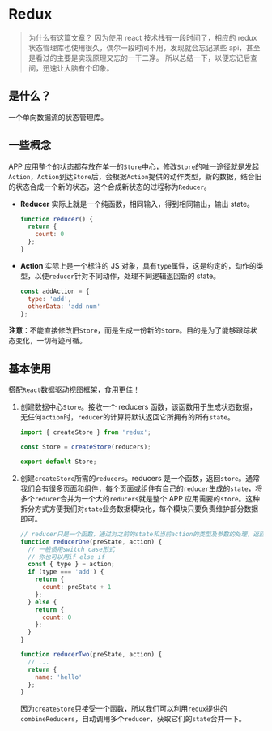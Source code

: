 # Redux

> 为什么有这篇文章？
> 因为使用 react 技术栈有一段时间了，相应的 redux 状态管理库也使用很久，偶尔一段时间不用，发现就会忘记某些 api，甚至是看过的主要是实现原理又忘的一干二净。
> 所以总结一下，以便忘记后查阅，迅速让大脑有个印象。

## 是什么？

一个单向数据流的状态管理库。

## 一些概念

APP 应用整个的状态都存放在单一的`Store`中心，修改`Store`的唯一途径就是发起`Action`，`Action`到达`Store`后，会根据`Action`提供的动作类型，新的数据，结合旧的状态合成一个新的状态，这个合成新状态的过程称为`Reducer`。

- **Reducer** 实际上就是一个纯函数，相同输入，得到相同输出，输出 state。
  ```js
  function reducer() {
    return {
      count: 0
    };
  }
  ```
- **Action** 实际上是一个标注的 JS 对象，具有`type`属性，这是约定的，动作的类型，以便`reducer`针对不同动作，处理不同逻辑返回新的 state。

  ```js
  const addAction = {
    type: 'add',
    otherData: 'add num'
  };
  ```

**注意**：不能直接修改旧`Store`，而是生成一份新的`Store`。目的是为了能够跟踪状态变化，一切有迹可循。

## 基本使用

搭配`React`数据驱动视图框架，食用更佳！

1. 创建数据中心`Store`。接收一个 reducers 函数，该函数用于生成状态数据，无任何`action`时，`reducer`的计算将默认返回它所拥有的所有`state`。

   ```js
   import { createStore } from 'redux';

   const Store = createStore(reducers);

   export default Store;
   ```

2. 创建`createStore`所需的`reducers`。reducers 是一个函数，返回`store`。通常我们会有很多页面和组件，每个页面或组件有自己的`reducer`生成的`state`，将多个`reducer`合并为一个大的`reducers`就是整个 APP 应用需要的`store`。这种拆分方式方便我们对`state`业务数据模块化，每个模块只要负责维护部分数据即可。

   ```js
   // reducer只是一个函数，通过对之前的state和当前action的类型及参数的处理，返回新的的state
   function reducerOne(preState, action) {
     // 一般惯用switch case形式
     // 你也可以用if else if
     const { type } = action;
     if (type === 'add') {
       return {
         count: preState + 1
       };
     } else {
       return {
         count: 0
       };
     }
   }

   function reducerTwo(preState, action) {
     // ...
     return {
       name: 'hello'
     };
   }
   ```

   因为`createStore`只接受一个函数，所以我们可以利用`redux`提供的`combineReducers`，自动调用多个`reducer`，获取它们的`state`合并一下。
